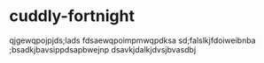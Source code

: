 # cuddly-fortnight
qjgewqpojpjds;lads
fdsaewqpoimpmwqpdksa
sd;falslkjfdoiweibnba
;bsadkjbavsippdsapbwejnp
dsavkjdalkjdvsjbvasdbj
